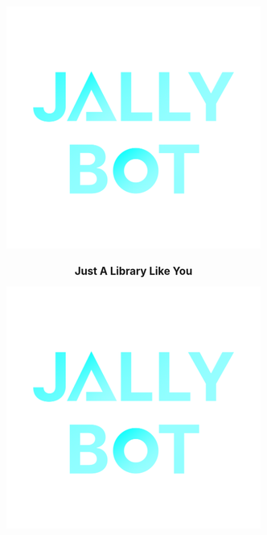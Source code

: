 <p align="center">
    <img src="./docs/logo.png">
</p>

## <div align="center">Just A Library Like You</div>


[![Demo](https://raw.githubusercontent.com/atomicai/jally/master/docs/logo.png)](https://user-images.githubusercontent.com/81308835/164966378-0b5a9453-f58f-4186-b241-b35f8d8062eb.mp4)

